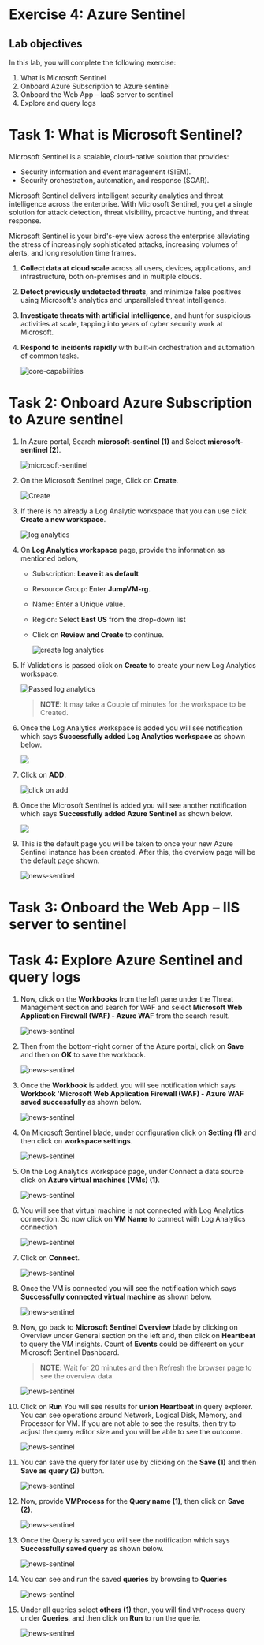 # Exercise 4: Azure Sentinel
## Lab objectives
In this lab, you will complete the following exercise:
1. What is Microsoft Sentinel
1. Onboard Azure Subscription to Azure sentinel
1. Onboard the Web App – IaaS server to sentinel
1. Explore and query logs


# Task 1: What is Microsoft Sentinel?

Microsoft Sentinel is a scalable, cloud-native solution that provides:
- Security information and event management (SIEM).
- Security orchestration, automation, and response (SOAR).

 Microsoft Sentinel delivers intelligent security analytics and threat intelligence across the enterprise. With Microsoft Sentinel, you get a single solution for attack detection, threat visibility, proactive hunting, and threat response.

Microsoft Sentinel is your bird's-eye view across the enterprise alleviating the stress of increasingly sophisticated attacks, increasing volumes of alerts, and long resolution time frames.
1. **Collect data at cloud scale** across all users, devices, applications, and infrastructure, both on-premises and in multiple clouds.
1. **Detect previously undetected threats**, and minimize false positives using Microsoft's analytics and unparalleled threat intelligence.
1. **Investigate threats with artificial intelligence**, and hunt for suspicious activities at scale, tapping into years of cyber security work at Microsoft.
1. **Respond to incidents rapidly** with built-in orchestration and automation of common tasks.

    ![](images/core-capabilities.png "core-capabilities")
    
# Task 2: Onboard Azure Subscription to Azure sentinel

1. In Azure portal, Search **microsoft-sentinel (1)** and Select **microsoft-sentinel (2)**.

    ![](images/microsoft-sentinel.png "microsoft-sentinel")
 
1. On the Microsoft Sentinel page, Click on **Create**.

    ![](images/click-create.png "Create")

1. If there is no already a Log Analytic workspace that you can use click **Create a new workspace**.

     ![](images/loganalytics.png "log analytics")
     
1. On **Log Analytics workspace** page, provide the information as mentioned below,
   - Subscription: **Leave it as default**
   - Resource Group: Enter **JumpVM-rg**.
   - Name: Enter a Unique value.
   - Region: Select **East US** from the drop-down list
   - Click on **Review and Create** to continue.

     ![](images/create-log.png " create log analytics")
  
1. If Validations is passed click on **Create** to create your new Log Analytics workspace.

     ![](images/passed-log.png " Passed log analytics")
    
   >**NOTE**: It may take a Couple of minutes for the workspace to be Created.

1. Once the Log Analytics workspace is added you will see notification which says **Successfully added Log Analytics workspace** as shown below.

      ![](images/sentinel1.png)

1. Click on **ADD**.

      ![](images/click-add.png "click on add")
      
1. Once the Microsoft Sentinel is added you will see another notification which says **Successfully added Azure Sentinel** as shown below.

      ![](images/sentinel2.png)

1. This is the default page you will be taken to once your new Azure Sentinel instance has been created. After this, the overview page will be the default page shown.

     ![](images/news-sentinel.png "news-sentinel")
     

     
     
# Task 3: Onboard the Web App – IIS server to sentinel


# Task 4: Explore Azure Sentinel and query logs

1. Now, click on the **Workbooks** from the left pane under the Threat Management section and search for WAF and select **Microsoft Web Application Firewall (WAF) -      Azure WAF** from the search result.

    ![](images/401.png "news-sentinel")

1. Then from the bottom-right corner of the Azure portal, click on **Save** and then on **OK** to save the workbook.

    ![](images/402.png "news-sentinel")
    
1. Once the **Workbook** is added. you will see notification which says **Workbook 'Microsoft Web Application Firewall (WAF) - Azure WAF saved successfully** as shown    below.

   ![](images/sentinel4.png "news-sentinel")

1. On Microsoft Sentinel blade, under configuration click on **Setting (1)** and then click on **workspace settings**.


    ![](images/sentinel5.png "news-sentinel")

1. On the Log Analytics workspace page, under Connect a data source click on **Azure virtual machines (VMs) (1)**.

    ![](images/sentinel6.png "news-sentinel")


1. You will see that virtual machine is not connected with Log Analytics connection. So now click on **VM Name** to connect with Log Analytics connection

    ![](images/sentinel7.png "news-sentinel")
      
1. Click on **Connect**.

    ![](images/sentinel8.png "news-sentinel")
     
1. Once the VM is connected you will see the notification which says **Successfully connected virtual machine** as shown below.

    ![](images/sentinel9.png "news-sentinel")

1. Now, go back to **Microsoft Sentinel Overview** blade by clicking on Overview under General section on the left and, then click on **Heartbeat** to query the           VM insights. Count of **Events** could be different on your Microsoft Sentinel Dashboard.

    >**NOTE**: Wait for 20 minutes and then Refresh the browser page to see the overview data.
     
    ![](images/500.png "news-sentinel")

1. Click on **Run** You will see results for **union Heartbeat** in query explorer. You can see operations around Network, Logical Disk, Memory, and Processor for        VM. If you are not able to see the results, then try to adjust the query editor size and you will be able to see the outcome.

    ![](images/501.png "news-sentinel")
     
1. You can save the query for later use by clicking on the **Save (1)** and then **Save as query (2)** button.
  
     ![](images/502.png "news-sentinel")

1. Now, provide **VMProcess** for the **Query name (1)**, then click on **Save (2)**.

    ![](images/503.png "news-sentinel")

1. Once the Query is saved you will see the notification which says **Successfully saved query** as shown below.

    ![](images/504.png "news-sentinel")

1. You can see and run the saved **queries** by browsing to **Queries**

    ![](images/505.png "news-sentinel")

1. Under all queries select **others (1)** then, you will find `VMProcess` query under **Queries**, and then click on **Run** to run the querie.

    ![](images/506.png "news-sentinel")
